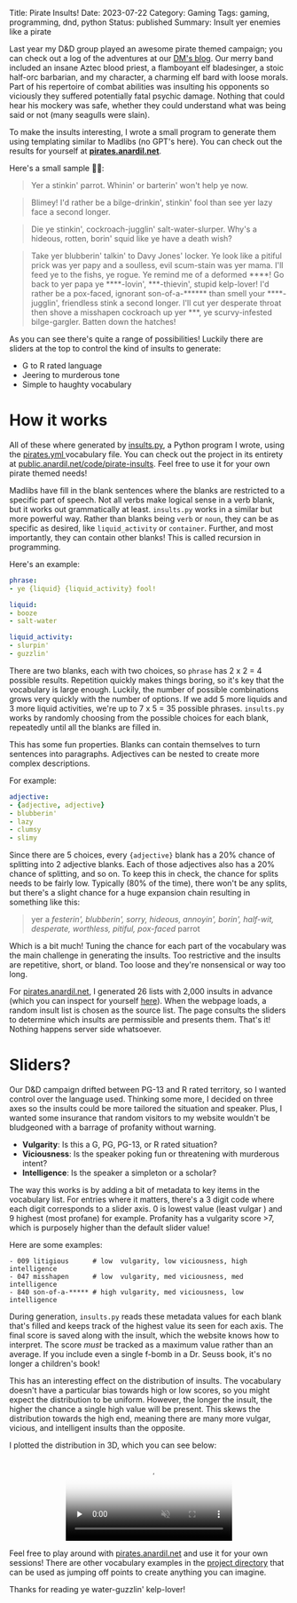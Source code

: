Title: Pirate Insults!
Date: 2023-07-22
Category: Gaming
Tags: gaming, programming, dnd, python
Status: published
Summary: Insult yer enemies like a pirate

Last year my D&D group played an awesome pirate themed campaign; you can check
out a log of the adventures at our [DM's blog](https://sailorsontheseasoffate.blogspot.com/). Our merry band included
an insane Aztec blood priest, a flamboyant elf bladesinger, a stoic half-orc
barbarian, and my character, a charming elf bard with loose morals. Part of
his repertoire of combat abilities was insulting his opponents so viciously
they suffered potentially fatal psychic damage. Nothing that could hear his
mockery was safe, whether they could understand what was being said or not
(many seagulls were slain).

To make the insults interesting, I wrote a small program to generate them using
templating similar to Madlibs (no GPT's here). You can check out the
results for yourself at **[pirates.anardil.net](https://pirates.anardil.net/)**.

Here's a small sample 🏴‍☠️:
> Yer a stinkin' parrot. Whinin' or barterin' won't help ye now.

> Blimey! I'd rather be a bilge-drinkin', stinkin' fool than see yer lazy face
> a second longer.

> Die ye stinkin', cockroach-jugglin' salt-water-slurper. Why's a hideous, rotten,
> borin' squid like ye have a death wish?

> Take yer blubberin' talkin' to Davy Jones' locker. Ye look like a pitiful
> prick was yer papy and a soulless, evil scum-stain was yer mama. I'll feed ye
> to the fishs, ye rogue. Ye remind me of a deformed \*\*\*\*! Go back to yer
> papa ye \*\*\*\*-lovin', \*\*\*-thievin', stupid kelp-lover! I'd rather be a
> pox-faced, ignorant son-of-a-\*\*\*\*\*\* than smell your \*\*\*\*-jugglin',
> friendless stink a second longer. I'll cut yer desperate throat then shove a
> misshapen cockroach up yer \*\*\*, ye scurvy-infested bilge-gargler. Batten
> down the hatches!

As you can see there's quite a range of possibilities! Luckily there are
sliders at the top to control the kind of insults to generate:

- G to R rated language
- Jeering to murderous tone
- Simple to haughty vocabulary

# How it works

All of these where generated by
[insults.py](https://public.anardil.net/code/pirate-insults/insults.py), a
Python program I wrote, using the [pirates.yml
](https://public.anardil.net/code/pirate-insults/vocabulary/) vocabulary file.
You can check out the project in its entirety at
[public.anardil.net/code/pirate-insults](https://public.anardil.net/code/pirate-insults/).
Feel free to use it for your own pirate themed needs!

Madlibs have fill in the blank sentences where the blanks are restricted
to a specific part of speech. Not all verbs make logical sense in a verb
blank, but it works out grammatically at least. `insults.py` works in a similar
but more powerful way. Rather than blanks being `verb` or `noun`, they can be
as specific as desired, like `liquid_activity` or `container`. Further, and
most importantly, they can contain other blanks! This is called recursion in
programming.

Here's an example:

```yaml
phrase:
- ye {liquid} {liquid_activity} fool!

liquid:
- booze
- salt-water

liquid_activity:
- slurpin'
- guzzlin'
```

There are two blanks, each with two choices, so `phrase` has 2 x 2 = 4 possible
results. Repetition quickly makes things boring, so it's key that the vocabulary
is large enough. Luckily, the number of possible combinations grows very
quickly with the number of options. If we add 5 more liquids and 3 more liquid
activities, we're up to 7 x 5 = 35 possible phrases. `insults.py` works by
randomly choosing from the possible choices for each blank, repeatedly until all
the blanks are filled in.

This has some fun properties. Blanks can contain themselves to turn sentences
into paragraphs. Adjectives can be nested to create more complex descriptions.

For example:

```yaml
adjective:
- {adjective, adjective}
- blubberin'
- lazy
- clumsy
- slimy
```

Since there are 5 choices, every `{adjective}` blank has a 20% chance of
splitting into 2 adjective blanks. Each of those adjectives also has a 20%
chance of splitting, and so on. To keep this in check, the chance for splits
needs to be fairly low. Typically (80% of the time), there won't be any splits,
but there's a slight chance for a huge expansion chain resulting in something
like this:

> yer a _festerin', blubberin', sorry, hideous, annoyin', borin', half-wit,_
> _desperate, worthless, pitiful, pox-faced_ parrot

Which is a bit much! Tuning the chance for each part of the vocabulary was the
main challenge in generating the insults. Too restrictive and the insults are
repetitive, short, or bland. Too loose and they're nonsensical or way too long.

For [pirates.anardil.net](https://pirates.anardil.net/), I generated 26
lists with 2,000 insults in advance (which you can inspect for yourself
[here](https://public.anardil.net/code/pirate-insults/web/data/)). When the
webpage loads, a random insult list is chosen as the source list. The page
consults the sliders to determine which insults are permissible and presents
them. That's it! Nothing happens server side whatsoever.

# Sliders?

Our D&D campaign drifted between PG-13 and R rated territory, so I
wanted control over the language used. Thinking some more, I decided on three
axes so the insults could be more tailored the situation and speaker. Plus, I
wanted some insurance that random visitors to my website wouldn't be
bludgeoned with a barrage of profanity without warning.

- **Vulgarity**: Is this a G, PG, PG-13, or R rated situation?
- **Viciousness**: Is the speaker poking fun or threatening with murderous
  intent?
- **Intelligence**: Is the speaker a simpleton or a scholar?

The way this works is by adding a bit of metadata to key items in the
vocabulary list. For entries where it matters, there's a 3 digit code where
each digit corresponds to a slider axis. 0 is lowest value (least vulgar
) and 9 highest (most profane) for example. Profanity has a vulgarity score >7,
which is purposely higher than the default slider value!

Here are some examples:

```text
- 009 litigious      # low  vulgarity, low viciousness, high intelligence
- 047 misshapen      # low  vulgarity, med viciousness, med  intelligence
- 840 son-of-a-***** # high vulgarity, med viciousness, low  intelligence
```

During generation, `insults.py` reads these metadata values for each blank
that's filled and keeps track of the highest value its seen for each axis. The
final score is saved along with the insult, which the website knows how to
interpret. The score *must* be tracked as a maximum value rather than an
average. If you include even a single f-bomb in a Dr. Seuss book, it's no longer a
children's book!

This has an interesting effect on the distribution of insults. The vocabulary
doesn't have a particular bias towards high or low scores, so you might expect
the distribution to be uniform. However, the longer the insult, the higher the
chance a single high value will be present. This skews the distribution towards
the high end, meaning there are many more vulgar, vicious, and intelligent
insults than the opposite.

I plotted the distribution in 3D, which you can see below:

<center>
<video controls="" muted="" preload="none" style="max-width: 80%" poster="/extra/pirates-thumb.webp">
<source src="/extra/pirates.webm" type="video/webm">
Your browser doesn't support HTML5 video tag.
</video>
</center>

Feel free to play around with
[pirates.anardil.net](https://pirates.anardil.net/) and use it for your own
sessions! There are other vocabulary examples in the [project
directory](https://public.anardil.net/code/pirate-insults/) that can be used as
jumping off points to create anything you can imagine.

Thanks for reading ye water-guzzlin' kelp-lover!
